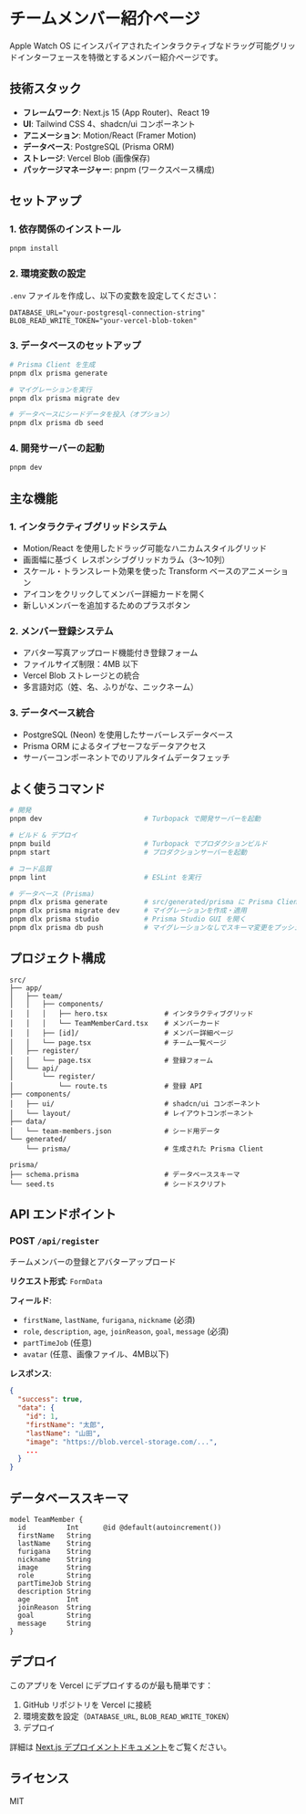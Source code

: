 # チームメンバー紹介ページ

Apple Watch OS にインスパイアされたインタラクティブなドラッグ可能グリッドインターフェースを特徴とするメンバー紹介ページです。

## 技術スタック

- **フレームワーク**: Next.js 15 (App Router)、React 19
- **UI**: Tailwind CSS 4、shadcn/ui コンポーネント
- **アニメーション**: Motion/React (Framer Motion)
- **データベース**: PostgreSQL (Prisma ORM)
- **ストレージ**: Vercel Blob (画像保存)
- **パッケージマネージャー**: pnpm (ワークスペース構成)

## セットアップ

### 1. 依存関係のインストール

```bash
pnpm install
```

### 2. 環境変数の設定

`.env` ファイルを作成し、以下の変数を設定してください：

```env
DATABASE_URL="your-postgresql-connection-string"
BLOB_READ_WRITE_TOKEN="your-vercel-blob-token"
```

### 3. データベースのセットアップ

```bash
# Prisma Client を生成
pnpm dlx prisma generate

# マイグレーションを実行
pnpm dlx prisma migrate dev

# データベースにシードデータを投入（オプション）
pnpm dlx prisma db seed
```

### 4. 開発サーバーの起動

```bash
pnpm dev
```

## 主な機能

### 1. インタラクティブグリッドシステム

- Motion/React を使用したドラッグ可能なハニカムスタイルグリッド
- 画面幅に基づく レスポンシブグリッドカラム（3〜10列）
- スケール・トランスレート効果を使った Transform ベースのアニメーション
- アイコンをクリックしてメンバー詳細カードを開く
- 新しいメンバーを追加するためのプラスボタン

### 2. メンバー登録システム

- アバター写真アップロード機能付き登録フォーム
- ファイルサイズ制限：4MB 以下
- Vercel Blob ストレージとの統合
- 多言語対応（姓、名、ふりがな、ニックネーム）

### 3. データベース統合

- PostgreSQL (Neon) を使用したサーバーレスデータベース
- Prisma ORM によるタイプセーフなデータアクセス
- サーバーコンポーネントでのリアルタイムデータフェッチ

## よく使うコマンド

```bash
# 開発
pnpm dev                         # Turbopack で開発サーバーを起動

# ビルド & デプロイ
pnpm build                       # Turbopack でプロダクションビルド
pnpm start                       # プロダクションサーバーを起動

# コード品質
pnpm lint                        # ESLint を実行

# データベース (Prisma)
pnpm dlx prisma generate         # src/generated/prisma に Prisma Client を生成
pnpm dlx prisma migrate dev      # マイグレーションを作成・適用
pnpm dlx prisma studio           # Prisma Studio GUI を開く
pnpm dlx prisma db push          # マイグレーションなしでスキーマ変更をプッシュ
```

## プロジェクト構成

```
src/
├── app/
│   ├── team/
│   │   ├── components/
│   │   │   ├── hero.tsx              # インタラクティブグリッド
│   │   │   └── TeamMemberCard.tsx    # メンバーカード
│   │   ├── [id]/                     # メンバー詳細ページ
│   │   └── page.tsx                  # チーム一覧ページ
│   ├── register/
│   │   └── page.tsx                  # 登録フォーム
│   └── api/
│       └── register/
│           └── route.ts              # 登録 API
├── components/
│   ├── ui/                           # shadcn/ui コンポーネント
│   └── layout/                       # レイアウトコンポーネント
├── data/
│   └── team-members.json             # シード用データ
└── generated/
    └── prisma/                       # 生成された Prisma Client

prisma/
├── schema.prisma                     # データベーススキーマ
└── seed.ts                           # シードスクリプト
```

## API エンドポイント

### POST `/api/register`

チームメンバーの登録とアバターアップロード

**リクエスト形式**: `FormData`

**フィールド**:
- `firstName`, `lastName`, `furigana`, `nickname` (必須)
- `role`, `description`, `age`, `joinReason`, `goal`, `message` (必須)
- `partTimeJob` (任意)
- `avatar` (任意、画像ファイル、4MB以下)

**レスポンス**:
```json
{
  "success": true,
  "data": {
    "id": 1,
    "firstName": "太郎",
    "lastName": "山田",
    "image": "https://blob.vercel-storage.com/...",
    ...
  }
}
```

## データベーススキーマ

```prisma
model TeamMember {
  id          Int      @id @default(autoincrement())
  firstName   String
  lastName    String
  furigana    String
  nickname    String
  image       String
  role        String
  partTimeJob String
  description String
  age         Int
  joinReason  String
  goal        String
  message     String
}
```

## デプロイ

このアプリを Vercel にデプロイするのが最も簡単です：

1. GitHub リポジトリを Vercel に接続
2. 環境変数を設定（`DATABASE_URL`, `BLOB_READ_WRITE_TOKEN`）
3. デプロイ

詳細は [Next.js デプロイメントドキュメント](https://nextjs.org/docs/app/building-your-application/deploying)をご覧ください。

## ライセンス

MIT
